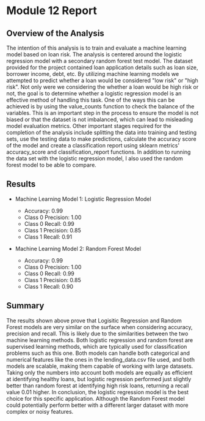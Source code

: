 # Module 12 Report

## Overview of the Analysis
  The intention of this analysis is to train and evaluate a machine learning model based on loan risk. The analysis is centered around the logistic regression
model with a secondary random forest test model. The dataset provided for the project contained loan application details such as loan size, borrower income, debt, etc. By utilizing machine learning models we attempted to predict whether a loan would be considered "low risk" or "high risk".
  Not only were we considering the whether a loan would be high risk or not, the goal is to determine whether a logistic regression model is an effective method of handling this task. One of the ways this can be achieved is by using the value_counts function to check the balance of the variables. This is an important step in the process to ensure the model is not biased or that the dataset is not imbalanced, which can lead to misleading model evaluation metrics. 
  Other important stages required for the completion of the analysis include splitting the data into training and testing sets, use the testing data to make predictions, calculate the accuracy score of the model and create a classification report using sklearn metrics' accuracy_score and classification_report functions. In addition to running the data set with the logistic regression model, I also used the random forest model to be able to compare. 
  
## Results

* Machine Learning Model 1: Logistic Regression Model
  * Accuracy: 0.99
  * Class 0 Precision: 1.00
  * Class 0 Recall: 0.99
  * Class 1 Precision: 0.85
  * Class 1 Recall: 0.91


* Machine Learning Model 2: Random Forest Model
  * Accuracy: 0.99
  * Class 0 Precision: 1.00
  * Class 0 Recall: 0.99
  * Class 1 Precision: 0.85
  * Class 1 Recall: 0.90

## Summary
  The results shown above prove that Logisitic Regression and Random Forest models are very similar on the surface when considering accuracy, precision and recall. This is likely due to the similarities between the two machine learning methods. Both logistic regression and random forest are supervised learning methods, which are typically used for classification problems such as this one. Both models can handle both categorical and numerical features like the ones in the lending_data.csv file used, and both models are scalable, making them capable of working with large datasets. Taking only the numbers into account both models are equally as efficient at identifying healthy loans, but logistic regression performed just slightly better than random forest at identifying high risk loans, returning a recall value 0.01 higher. 
  In conclusion, the logistic regression model is the best choice for this specific application. Although the Random Forest model could potentially perform better with a different larger dataset with more complex or noisy features. 
